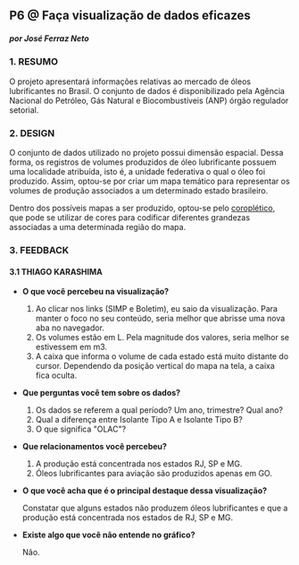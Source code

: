 ## P6 @ Faça visualização de dados eficazes

##### por José Ferraz Neto



### 1. RESUMO

O projeto apresentará informações relativas ao mercado de óleos lubrificantes no Brasil. O conjunto de dados é disponibilizado pela Agência Nacional do Petróleo, Gás Natural e Biocombustíveis (ANP) órgão regulador setorial.

### 2. DESIGN

O conjunto de dados utilizado no projeto possui dimensão espacial. Dessa forma, os registros de volumes produzidos de óleo lubrificante possuem uma localidade atribuída, isto é, a unidade federativa o qual o óleo foi produzido. Assim, optou-se por criar um mapa temático para representar os volumes de produção associados a um determinado estado brasileiro.  

Dentro dos possíveis mapas a ser produzido, optou-se pelo [coroplético](https://pt.wikipedia.org/wiki/Mapa_coropl%C3%A9tico), que pode se utilizar de cores para codificar diferentes grandezas associadas a uma determinada região do mapa.

### 3. FEEDBACK

#### 3.1 THIAGO KARASHIMA

- **O que você percebeu na visualização?**
  1. Ao clicar nos links (SIMP e Boletim), eu saio da visualização. Para manter o foco no seu conteúdo, seria melhor que abrisse uma nova aba no navegador. 
  2. Os volumes estão em L. Pela magnitude dos valores, seria melhor se estivessem em m3.
  3. A caixa que informa o volume de cada estado está muito distante do cursor. Dependendo da posição vertical do mapa na tela, a caixa fica oculta.


- **Que perguntas você tem sobre os dados?**

  1. Os dados se referem a qual período? Um ano, trimestre? Qual ano?
  2. Qual a diferença entre Isolante Tipo A e Isolante Tipo B?
  3. O que significa "OLAC"?

- **Que relacionamentos você percebeu?**

  1. A produção está concentrada nos estados RJ, SP e MG.
  2. Óleos lubrificantes para aviação são produzidos apenas em GO.

- **O que você acha que é o principal destaque dessa visualização?**

  Constatar que alguns estados não produzem óleos lubrificantes e que a produção está concentrada nos estados de RJ, SP e MG.

- **Existe algo que você não entende no gráfico?**

  Não.



